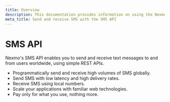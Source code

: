 ```yaml
---
title: Overview
description: This documentation provides information on using the Nexmo SMS API for sending and receiving text messages.
meta_title: Send and receive SMS with the SMS API
---
```


# SMS API

Nexmo's SMS API enables you to send and receive text messages to and from users worldwide, using simple REST APIs.

* Programmatically send and receive high volumes of SMS globally.
* Send SMS with low latency and high delivery rates.
* Receive SMS using local numbers.
* Scale your applications with familiar web technologies.
* Pay only for what you use, nothing more.
